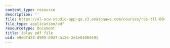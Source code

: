 ```yaml
---
content_type: resource
description: ''
file: https://ol-ocw-studio-app-qa.s3.amazonaws.com/courses/res-tll-004-stem-concept-videos-fall-2013/e9edf428d9956937a1562e1e81069491_o84SekTsgPo.pdf
file_type: application/pdf
resourcetype: Document
title: 3play pdf file
uid: e9edf428-d995-6937-a156-2e1e81069491
---
```

